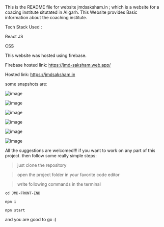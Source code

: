 This is the README file for website jmdsaksham.in ; which is a website for a coacing institute situtated in Aligarh. This Website provides Basic information about the coaching institute. 

Tech Stack Used : 

React JS

CSS

This website was hosted using firebase. 

Firebase hosted link: https://jmd-saksham.web.app/

Hosted link: https://jmdsaksham.in

some snapshots are: 

![image](https://user-images.githubusercontent.com/68043753/145090324-66e75a16-b6c6-40e2-8c3b-69be225485d7.png)


![image](https://user-images.githubusercontent.com/68043753/145090413-66870efa-0269-466c-ad79-c0cb5875ae10.png)


![image](https://user-images.githubusercontent.com/68043753/145090448-4bd4f2fc-5093-4e55-882b-c31e3ec5a507.png)


![image](https://user-images.githubusercontent.com/68043753/145090533-5f50c21a-91bf-46e1-9c37-162c5d7e2e8e.png)


![image](https://user-images.githubusercontent.com/68043753/145090612-b073ffdd-7fa1-4aa9-a03f-96917460a711.png)


![image](https://user-images.githubusercontent.com/68043753/145090652-01eba606-46a8-44b3-b645-e5aacfc009be.png)


All the suggestions are welcomed!!!
if you want to work on any part of this project. then follow some really simple steps:

> just clone the repository
 
>open the project folder in your favorite code editor

>write following commands in the terminal

`cd JMD-FRONT-END`

`npm i`

`npm start`

and you are good to go :)